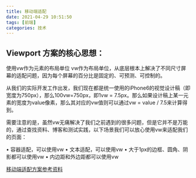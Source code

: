 ```yaml
---
title: 移动端适配
date: 2021-04-29 10:51:50
tags: [前端]
categories: 技术
---
```




## Viewport 方案的核心思想：


使用vw作为元素的布局单位
vw作为布局单位，从底层根本上解决了不同尺寸屏幕的适配问题，因为每个屏幕的百分比是固定的、可预测、可控制的。


从我们的实际开发工作出发，我们现在都是统一使用的iPhone6的视觉设计稿（即宽度为750px），那么100vw=750px，即1vw = 7.5px。那么如果设计稿上某一元素的宽度为value像素，那么其对应的vw值则可以通过vw = value / 7.5来计算得到。


需要注意的是，虽然vw无痛解决了我们之前遇到的很多问题，但是它并不是万能的，通过查找资料、博客和测试实践，以下场景我们可以放心使用vw来适配我们的页面：


• 容器适配，可以使用vw
• 文本适配，可以使用vw
• 大于1px的边框、圆角、阴影都可以使用vw
• 内边距和外边距都可以使用vw


[移动端适配方案参考资料](https://segmentfault.com/a/1190000038159934)